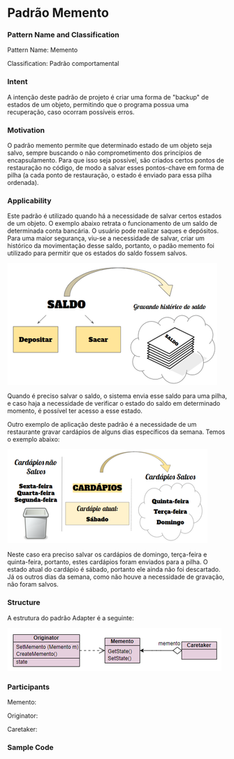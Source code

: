 # Padrão Memento

### Pattern Name and Classification

Pattern Name: Memento

Classification: Padrão comportamental

### Intent

A intenção deste padrão de projeto é criar uma forma de "backup" de estados de um objeto, permitindo que o programa possua uma recuperação, caso ocorram possíveis erros. 

### Motivation

O padrão memento permite que determinado estado de um objeto seja salvo, sempre buscando o não comprometimento dos princípios de encapsulamento. Para que isso seja possível, são criados certos pontos de restauração no código, de modo a salvar esses pontos-chave em forma de pilha (a cada ponto de restauração, o estado é enviado para essa pilha ordenada). 

### Applicability

Este padrão é utilizado quando há a necessidade de salvar certos estados de um objeto. O exemplo abaixo retrata o funcionamento de um saldo de determinada conta bancária. O usuário pode realizar saques e depósitos. Para uma maior segurança, viu-se a necessidade de salvar, criar um histórico da movimentação desse saldo, portanto, o padão memento foi utilizado para permitir que os estados do saldo fossem salvos.

![imagem](https://github.com/10Daniele/Padroes_Projeto/blob/master/Memento/imagem.png)

Quando é preciso salvar o saldo, o sistema envia esse saldo para uma pilha, e caso haja a necessidade de verificar o estado do saldo em determinado momento, é possível ter acesso a esse estado.

Outro exemplo de aplicação deste padrão é a necessidade de um restaurante gravar cardápios de alguns dias específicos da semana. Temos o exemplo abaixo:

![imagem](https://github.com/10Daniele/Padroes_Projeto/blob/master/Memento/imagem2.png)

Neste caso era preciso salvar os cardápios de domingo, terça-feira e quinta-feira, portanto, estes cardápios foram enviados para a pilha. O estado atual do cardápio é sábado, portanto ele ainda não foi descartado. Já os outros dias da semana, como não houve a necessidade de gravação, não foram salvos.

### Structure

A estrutura do padrão Adapter é a seguinte:

![imagem](https://github.com/10Daniele/Padroes_Projeto/blob/master/Memento/Structure.png)

### Participants

Memento:

Originator: 

Caretaker:

### Sample Code



